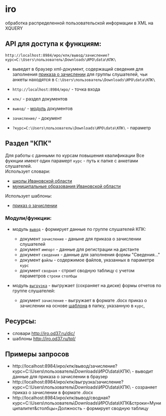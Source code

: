 # iro
обработка распределенной пользовательской информации в  XML на XQUERY
## API для доступа к функциям:
`http://localhost:8984/иро/кпк/вывод/зачисление?курс=C:\Users\пользователь\Downloads\ИРО\data\КПК\`  
- выведет в браузер xml-документ, содержащий сведения для заполнения [приказа о зачислении](http://iro.od37.ru/tpl/приказ_зачисление.docx) для группы слушателей, чьи анкеты находятся в `C:\Users\пользователь\Downloads\ИРО\data\КПК\`

- `http://localhost:8984/иро/` - точка входа
- `кпк/` - раздел документов
- `вывод/` - [модуль](https://github.com/kontur32/iro/blob/dev2/output.xqm "Модуль") документов
- `зачисление/`  - документ
- `?курс=C:\Users\пользователь\Downloads\ИРО\data\КПК\` - параметр

## Раздел "КПК"
Для работы с данными по курсам повышения квалификации
Все фукнции имеют один парамерт `курс` - путь к папке с анкетами слушателей.  
Использует словари:
- [школы Ивановской области](http://iro.od37.ru/dic/schools.xml)
- [муниципальные образования Ивановской области](http://iro.od37.ru/dic/mo.xml)

Использует шаблоны:
- [приказ о зачислении](http://iro.od37.ru/tpl/приказ_зачисление.docx)

### Модули/функции:
- модуль [`вывод`](https://github.com/kontur32/iro/blob/dev2/output.xqm) - формирует данные по группе слушателей КПК:
  - документ `зачисление` - даныне для приказа о зачислении слушателей
  - документ `импорт` - данные для регистрации на дистанте
  - документ `сведения` - данные для заполнения формы "Сведения..."
  - документ `файлы` - содержимое файлов, указанных в параметре `курс`
  - документ `сводная` - строит сводную таблицу с учетом параметров `строки` `столбцы`

- модуль [`выгрузка`](https://github.com/kontur32/iro/blob/dev2/download.xqm) - выгружает (сохраняет на диске) формы отчетов по группе слушателей:
  - документ `зачисление` - выгружает в формате .docx приказ о зачислении на основе [шаблона](http://iro.od37.ru/tpl/приказ_зачисление.docx) в папку, указанную в `курс`,


## Ресурсы:
- словари http://iro.od37.ru/dic/  
- шаблоны http://iro.od37.ru/tpl/

## Примеры запросов
- http://localhost:8984/иро/кпк/вывод/зачисление?курс=C:\Users\пользователь\Downloads\ИРО\data\КПК\ - выводит данные для приказа о зачислении в браузер
- http://localhost:8984/иро/кпк/выгрузка/зачисление?курс=C:\Users\пользователь\Downloads\ИРО\data\КПК\ - созраняет приказ о зачислении в формате .docx
- http://localhost:8984/иро/кпк/вывод/сводная?курс=C:\Users\пользователь\Downloads\ИРО\data\КПК\&строки=Муниципалитет&столбцы=Должность - формирует сводную таблицу
